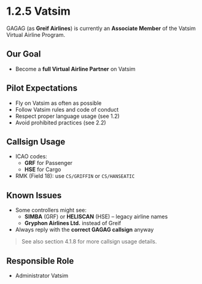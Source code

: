 # 1.2.5 Vatsim

GAGAG (as **Greif Airlines**) is currently an **Associate Member** of the Vatsim Virtual Airline Program.

## Our Goal
- Become a **full Virtual Airline Partner** on Vatsim

## Pilot Expectations
- Fly on Vatsim as often as possible
- Follow Vatsim rules and code of conduct
- Respect proper language usage (see 1.2)
- Avoid prohibited practices (see 2.2)

## Callsign Usage
- ICAO codes:
    - **GRF** for Passenger
    - **HSE** for Cargo
- RMK (Field 18): use `CS/GRIFFIN` or `CS/HANSEATIC`

## Known Issues
- Some controllers might see:
    - **SIMBA** (GRF) or **HELISCAN** (HSE) – legacy airline names
    - **Gryphon Airlines Ltd.** instead of Greif
- Always reply with the **correct GAGAG callsign** anyway

> See also section 4.1.8 for more callsign usage details.

## Responsible Role
- Administrator Vatsim
